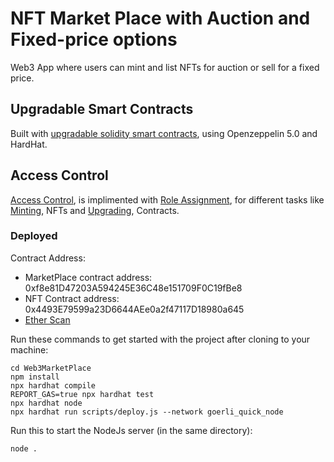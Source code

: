 # NFT Market Place with Auction and Fixed-price options

Web3 App where users can mint and list NFTs for auction or sell for a fixed price.

## Upgradable Smart Contracts
Built with [upgradable solidity smart contracts](https://blog.openzeppelin.com/introducing-openzeppelin-contracts-5.0), using Openzeppelin 5.0 and HardHat.

## Access Control
[Access Control](https://docs.openzeppelin.com/contracts/2.x/access-control), is implimented with [Role Assignment](https://coinfog.on.fleek.co/), for different tasks like [Minting](https://coinfog.on.fleek.co/), NFTs and [Upgrading](https://docs.openzeppelin.com/learn/upgrading-smart-contracts), Contracts. 

### Deployed
Contract Address:

- MarketPlace contract address: 0xf8e81D47203A594245E36C48e151709F0C19fBe8
- NFT Contract address: 0x4493E79599a23D6644AEe0a2f47117D18980a645
- [Ether Scan](https://goerli.etherscan.io/address/0x33CFf2131b462f341c1ca5160406b99A6c439797)


Run these commands to get started with the project after cloning to your machine:
```shell
cd Web3MarketPlace
npm install
npx hardhat compile
REPORT_GAS=true npx hardhat test
npx hardhat node
npx hardhat run scripts/deploy.js --network goerli_quick_node 
```
Run this to start the NodeJs server (in the same directory):
```shell
node . 
```
